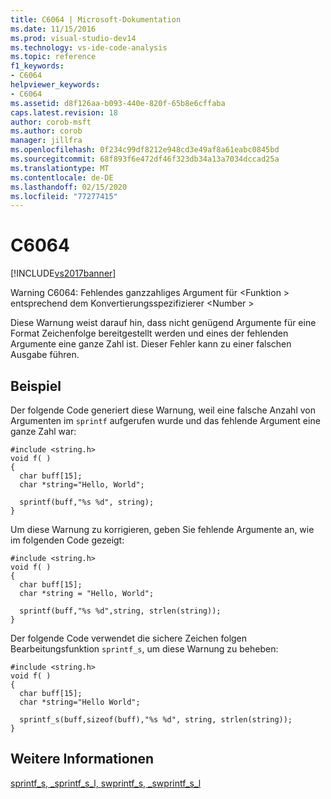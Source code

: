 ```yaml
---
title: C6064 | Microsoft-Dokumentation
ms.date: 11/15/2016
ms.prod: visual-studio-dev14
ms.technology: vs-ide-code-analysis
ms.topic: reference
f1_keywords:
- C6064
helpviewer_keywords:
- C6064
ms.assetid: d8f126aa-b093-440e-820f-65b8e6cffaba
caps.latest.revision: 18
author: corob-msft
ms.author: corob
manager: jillfra
ms.openlocfilehash: 0f234c99df8212e948cd3e49af8a61eabc0845bd
ms.sourcegitcommit: 68f893f6e472df46f323db34a13a7034dccad25a
ms.translationtype: MT
ms.contentlocale: de-DE
ms.lasthandoff: 02/15/2020
ms.locfileid: "77277415"
---
```

# <a name="c6064"></a>C6064
[!INCLUDE[vs2017banner](../includes/vs2017banner.md)]

Warning C6064: Fehlendes ganzzahliges Argument für \<Funktion > entsprechend dem Konvertierungsspezifizierer \<Number >  
  
 Diese Warnung weist darauf hin, dass nicht genügend Argumente für eine Format Zeichenfolge bereitgestellt werden und eines der fehlenden Argumente eine ganze Zahl ist. Dieser Fehler kann zu einer falschen Ausgabe führen.  
  
## <a name="example"></a>Beispiel  
 Der folgende Code generiert diese Warnung, weil eine falsche Anzahl von Argumenten im `sprintf` aufgerufen wurde und das fehlende Argument eine ganze Zahl war:  
  
```  
#include <string.h>  
void f( )  
{  
  char buff[15];  
  char *string="Hello, World";  
  
  sprintf(buff,"%s %d", string);  
}  
```  
  
 Um diese Warnung zu korrigieren, geben Sie fehlende Argumente an, wie im folgenden Code gezeigt:  
  
```  
#include <string.h>  
void f( )  
{  
  char buff[15];  
  char *string = "Hello, World";  
  
  sprintf(buff,"%s %d",string, strlen(string));  
}  
```  
  
 Der folgende Code verwendet die sichere Zeichen folgen Bearbeitungsfunktion `sprintf_s`, um diese Warnung zu beheben:  
  
```  
#include <string.h>  
void f( )  
{  
  char buff[15];  
  char *string="Hello World";  
  
  sprintf_s(buff,sizeof(buff),"%s %d", string, strlen(string));  
}  
```  
  
## <a name="see-also"></a>Weitere Informationen  
 [sprintf_s, _sprintf_s_l, swprintf_s, _swprintf_s_l](https://msdn.microsoft.com/library/424f0a29-22ef-40e8-b565-969f5f57782f)
